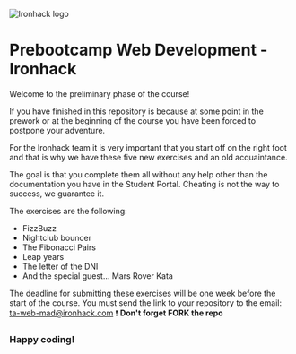 ![Ironhack logo](https://i.imgur.com/1QgrNNw.png)
# Prebootcamp Web Development - Ironhack

Welcome to the preliminary phase of the course! 

If you have finished in this repository is because at some point in the prework or at the beginning of the course you have been forced to postpone your adventure.

For the Ironhack team it is very important that you start off on the right foot and that is why we have these five new exercises and an old acquaintance.

The goal is that you complete them all without any help other than the documentation you have in the Student Portal. Cheating is not the way to success, we guarantee it.

The exercises are the following:

- FizzBuzz
- Nightclub bouncer 
- The Fibonacci Pairs 
- Leap years
- The letter of the DNI 
- And the special guest... Mars Rover Kata 

The deadline for submitting these exercises will be one week before the start of the course. You must send the link to your repository to the email: ta-web-mad@ironhack.com :exclamation: **Don't forget FORK the repo**

### Happy coding!
